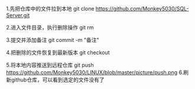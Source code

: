 1.先把仓库中的文件拉到本地
git clone https://github.com/Monkey5030/SQL-Server.git

2.进入文件目录，执行删除操作
git rm <file>


3.提交并添加备注
git commit -m "备注"

4.把删除的文件恢复到最新版本 git checkout

5.将本地内容推送到远程仓库
git push
https://github.com/Monkey5030/LINUX/blob/master/picture/push.png
6.刷新github仓库，可以看到选定的文件没有了
